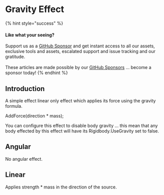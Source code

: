 # Gravity Effect

{% hint style="success" %}
#### Like what your seeing?

Support us as a [GitHub Sponsor](../../../../where-to-buy/become-a-sponsor.md) and get instant access to all our assets, exclusive tools and assets, escalated support and issue tracking and our gratitude.\
\
These articles are made possible by our [GitHub Sponsors](../../../../where-to-buy/become-a-sponsor.md) ... become a sponsor today!
{% endhint %}

## Introduction

A simple effect linear only effect which applies its force using the gravity formula.

AddForce(direction \* mass);

You can configure this effect to disable body gravity ... this mean that any body effected by this effect will have its Rigidbody.UseGravity set to false.

## Angular

No angular effect.

## Linear

Applies strength \* mass in the direction of the source.
